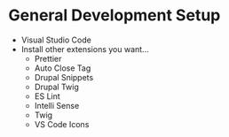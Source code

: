 # General Development Setup
- Visual Studio Code
- Install other extensions you want...
    - Prettier
    - Auto Close Tag
    - Drupal Snippets
    - Drupal Twig
    - ES Lint
    - Intelli Sense
    - Twig
    - VS Code Icons
